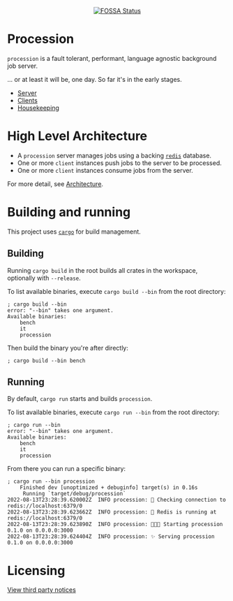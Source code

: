<div align="center">

[![FOSSA Status](https://app.fossa.com/api/projects/custom%2B32924%2Fgithub.com%2Fjssblck%2Fprocession.svg?type=small)](https://app.fossa.com/projects/custom%2B32924%2Fgithub.com%2Fjssblck%2Fprocession?ref=badge_small)

</div>

# Procession

`procession` is a fault tolerant, performant, language agnostic background job server.

... or at least it will be, one day. So far it's in the early stages.

- [Server](./server/README.md)
- [Clients](./client/README.md)
- [Housekeeping](./housekeeping/README.md)

# High Level Architecture

- A `procession` server manages jobs using a backing [`redis`](https://redis.io/) database.
- One or more `client` instances push jobs to the server to be processed.
- One or more `client` instances consume jobs from the server.

For more detail, see [Architecture](./ARCHITECTURE.md).

# Building and running

This project uses [`cargo`](https://doc.rust-lang.org/cargo/) for build management.

## Building

Running `cargo build` in the root builds all crates in the workspace, optionally with `--release`.

To list available binaries, execute `cargo build --bin` from the root directory:
```
; cargo build --bin
error: "--bin" takes one argument.
Available binaries:
    bench
    it
    procession
```

Then build the binary you're after directly:
```
; cargo build --bin bench
```

## Running

By default, `cargo run` starts and builds `procession`.

To list available binaries, execute `cargo run --bin` from the root directory:
```
; cargo run --bin
error: "--bin" takes one argument.
Available binaries:
    bench
    it
    procession
```

From there you can run a specific binary:
```
; cargo run --bin procession
    Finished dev [unoptimized + debuginfo] target(s) in 0.16s
     Running `target/debug/procession`
2022-08-13T23:28:39.620002Z  INFO procession: 🤔 Checking connection to redis://localhost:6379/0
2022-08-13T23:28:39.623662Z  INFO procession: 💚 Redis is running at redis://localhost:6379/0
2022-08-13T23:28:39.623890Z  INFO procession: 👩🏻‍💻 Starting procession 0.1.0 on 0.0.0.0:3000
2022-08-13T23:28:39.624404Z  INFO procession: ✨ Serving procession 0.1.0 on 0.0.0.0:3000
```

# Licensing

[View third party notices](https://app.fossa.com/reports/9bb31527-cd6e-4186-adbe-f561d236ef2c)
